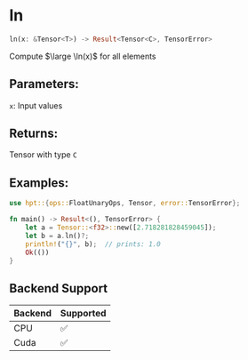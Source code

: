 # ln
```rust
ln(x: &Tensor<T>) -> Result<Tensor<C>, TensorError>
```
Compute $\large \ln(x)$ for all elements

## Parameters:
`x`: Input values

## Returns:
Tensor with type `C`

## Examples:
```rust
use hpt::{ops::FloatUnaryOps, Tensor, error::TensorError};

fn main() -> Result<(), TensorError> {
    let a = Tensor::<f32>::new([2.718281828459045]);
    let b = a.ln()?;
    println!("{}", b);  // prints: 1.0
    Ok(())
}
```
## Backend Support
| Backend | Supported |
|---------|-----------|
| CPU     | ✅         |
| Cuda    | ✅        |